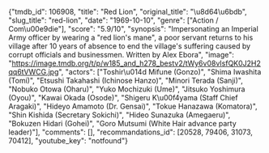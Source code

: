 {"tmdb_id": 106908, "title": "Red Lion", "original_title": "\u8d64\u6bdb", "slug_title": "red-lion", "date": "1969-10-10", "genre": ["Action / Com\u00e9die"], "score": "5.9/10", "synopsis": "Impersonating an Imperial Army officer by wearing a \"red lion's mane\", a poor servant returns to his village after 10 years of absence to end the village's suffering caused by corrupt officials and businessmen. Written by Alex Ebora", "image": "https://image.tmdb.org/t/p/w185_and_h278_bestv2/tWy6v08vIsfQK0J2H2qq6tVWCG.jpg", "actors": ["Toshir\u014d Mifune (Gonzo)", "Shima Iwashita (Tomi)", "Etsushi Takahashi (Ichinose Hanzo)", "Minori Terada (Sanji)", "Nobuko Otowa (Oharu)", "Yuko Mochizuki (Ume)", "Jitsuko Yoshimura (Oyou)", "Kawai Okada (Osode)", "Shigeru K\u00f4yama (Staff Chief Aragaki)", "Hideyo Amamoto (Dr. Gensai)", "Tokue Hanazawa (Komatora)", "Shin Kishida (Secretary Sokichi)", "Hideo Sunazuka (Amegaeru)", "Bokuzen Hidari (Gohei)", "Goro Mutsumi (White Hair advance party leader)"], "comments": [], "recommandations_id": [20528, 79406, 31073, 70412], "youtube_key": "notfound"}